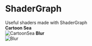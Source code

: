 # ShaderGraph
Useful shaders made with ShaderGraph<br>
<b>Cartoon Sea</b><br>
![CartoonSea](https://user-images.githubusercontent.com/82811799/229789028-d811899f-568d-443a-88a0-33df7ed9ab77.gif)
<b>Blur</b><br>
![Blur](https://user-images.githubusercontent.com/82811799/229789761-7411835c-af46-48ca-af14-afa74d0e2213.gif)


